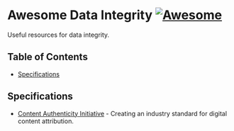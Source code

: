 # Awesome Data Integrity [![Awesome](https://cdn.rawgit.com/sindresorhus/awesome/d7305f38d29fed78fa85652e3a63e154dd8e8829/media/badge.svg)](https://github.com/sindresorhus/awesome)

Useful resources for data integrity.

## Table of Contents

* [Specifications](#specifications)

## Specifications

* [Content Authenticity Initiative](https://contentauthenticity.org/approach) - Creating an industry standard for digital content attribution.

